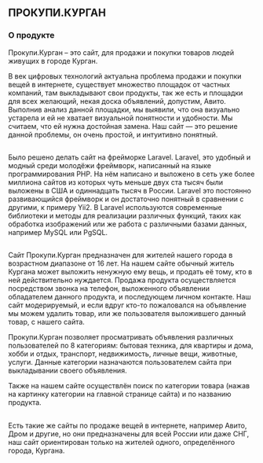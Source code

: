 ## ПРОКУПИ.КУРГАН

### О продукте

Прокупи.Курган – это сайт, для продажи и покупки товаров людей  живущих в городе Курган. 

В век цифровых технологий актуальна проблема продажи и покупки вещей в интернете, существует множество площадок от частных компаний, там выкладывают свои продукты, так же есть и площадки для всех желающий, некая доска объявлений, допустим, Авито. Выполнив анализ данной площадки, мы выявили, что она визуально устарела и ей не хватает визуальной понятности и удобности.  Мы считаем, что ей нужна достойная замена. Наш сайт — это решение данной проблемы, он очень простой, и интуитивно понятный. 
##
Было решено делать сайт на фрейморке Laravel. Laravel, это удобный и модный среди молодёжи фреймворк, написанный на языке программирования PHP. На нём написано и выложено в сеть уже более миллиона сайтов из которых чуть меньше двух ста тысяч были выложены в США и одиннадцать тысяч в России. Laravel это постоянно развивающийся фреймворк и он достаточно понятный в сравнении с другими, к примеру Yii2. В Laravel используются современные библиотеки и методы для реализации различных функций, таких как обработка изображений или же работа с различными базами данных, например MySQL или PgSQL.
##
Сайт Прокупи.Курган предназначен для жителей нашего города в возрастном диапазоне от 16 лет. На нашем сайте обычный житель Кургана может выложить ненужную ему вещь, и продать её тому, кто в ней действительно нуждается. Продажа продукта осуществляется посредством звонка на телефон, выложенного  объявлении обладателем данного продукта, и последующем личном контакте. Наш сайт модерируемый, и если вдруг кто-то пожаловался на объявление мы можем удалить товар, или же пользователя выложившего данный товар, с нашего сайта.

Прокупи.Курган позволяет просматривать объявления различных пользователей по 8 категориям: бытовая техника, для квартиры и дома, хобби и отдых, транспорт, недвижимость, личные вещи, животные, услуги. Данные категории назначаются пользователем сайта при выкладывании своего объявления.

Также  на нашем сайте осуществлён поиск  по  категории товара (нажав на картинку категории на главной странице сайта) и по названию продукта. 
##
Есть такие же сайты по продаже вещей в интернете, например Авито, Дром и другие, но они предназначены для всей России или даже СНГ, наш сайт ориентирован только на жителей одного, определённого города, Кургана.
